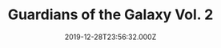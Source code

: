 ---
title: "Guardians of the Galaxy Vol. 2"
year: 2017
date: 2019-12-28T23:56:32.000Z
permalink: /almanac/movies/2019-12-28-guardians-2/index.html
rating: 3
---